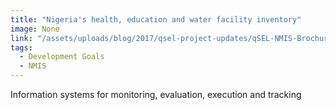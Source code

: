 ```yaml
---
title: "Nigeria's health, education and water facility inventory"
image: None
link: "/assets/uploads/blog/2017/qsel-project-updates/qSEL-NMIS-Brochure-2017.pdf"
tags:
  - Development Goals
  - NMIS
---
```


Information systems for monitoring, evaluation, execution and tracking
